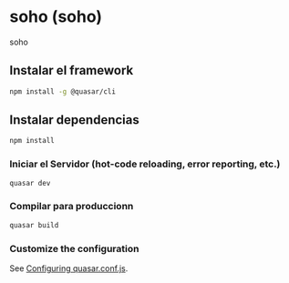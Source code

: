 # soho (soho)

soho 

## Instalar el framework
```bash
npm install -g @quasar/cli
```
## Instalar dependencias
```bash
npm install
```

### Iniciar el Servidor (hot-code reloading, error reporting, etc.)
```bash
quasar dev
```


### Compilar para produccionn
```bash
quasar build
```

### Customize the configuration
See [Configuring quasar.conf.js](https://quasar.dev/quasar-cli/quasar-conf-js).
